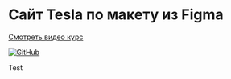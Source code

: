 # Сайт Tesla по макету из Figma

[Смотреть видео курс](https://www.youtube.com/playlist?list=PLuY6eeDuleIMhg69FDlaLjzDermknWbaB)  

[![GitHub](https://img.shields.io/badge/-Мой_GitHub-333?style=for-the-badge&logo=GitHub&logoColor=fff)](https://github.com/morphIsmail)


Test